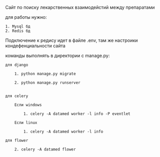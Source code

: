 Сайт по поиску лекарственных взаимодейстий между препаратами

для работы нужно:

    1. Mysql бд
    2. Redis бд

Подключение к редису идет в файле .env, там же настроики кондефенциальности сайта

команды выполнять в директории с manage.py:

    для django

        1. python manage.py migrate

        2. python manage.py runserver


    для celery 
        
        Если windows

            1. celery -A datamed worker -l info -P eventlet
    
        Если linux
        
            1. celery -A datamed worker -l info

    для flower
        
        2. celery -A datamed flower


    


    
